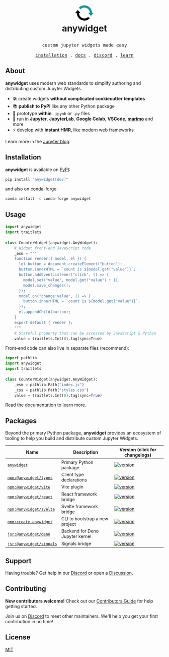 <h1>
<p align="center">
  <img src="https://raw.githubusercontent.com/manzt/anywidget/main/docs/public/favicon.svg" alt="anywidget logo. A circular icon with two connected arrows pointing clockwise, symbolizing a refresh or restart action" width="60">
  <br>anywidget
</h1>
<samp>
  <p align="center">
    <span>custom jupyter widgets made easy</span>
      <br>
      <br>
      <a href="#installation">installation</a> .
      <a href="https://anywidget.dev">docs</a> .
      <a href="https://discord.gg/W5h4vPMbDQ">discord</a> .
      <a href="https://blog.jupyter.org/anywidget-jupyter-widgets-made-easy-164eb2eae102">learn</a>
  </p>
</samp>
</p>

## About

**anywidget** uses modern web standards to simplify authoring and distributing
custom Jupyter Widgets.

- 🛠️ create widgets **without complicated cookiecutter templates**
- 📚 **publish to PyPI** like any other Python package
- 🤖 prototype **within** `.ipynb` or `.py` files
- 🚀 run in **Jupyter**, **JupyterLab**, **Google Colab**, **VSCode**, [**marimo**](https://github.com/marimo-team/marimo) and more
- ⚡ develop with **instant HMR**, like modern web frameworks

Learn more in the
[Jupyter blog](https://blog.jupyter.org/anywidget-jupyter-widgets-made-easy-164eb2eae102).

## Installation

**anywidget** is available on [PyPI](https://pypi.org/project/anywidget/):

```bash
pip install "anywidget[dev]"
```

and also on [conda-forge](https://anaconda.org/conda-forge/anywidget):

```bash
conda install -c conda-forge anywidget
```

## Usage

```python
import anywidget
import traitlets

class CounterWidget(anywidget.AnyWidget):
    # Widget front-end JavaScript code
    _esm = """
    function render({ model, el }) {
      let button = document.createElement("button");
      button.innerHTML = `count is ${model.get("value")}`;
      button.addEventListener("click", () => {
        model.set("value", model.get("value") + 1);
        model.save_changes();
      });
      model.on("change:value", () => {
        button.innerHTML = `count is ${model.get("value")}`;
      });
      el.appendChild(button);
    }
    export default { render };
    """
    # Stateful property that can be accessed by JavaScript & Python
    value = traitlets.Int(0).tag(sync=True)
```

Front-end code can also live in separate files (recommend):

```python
import pathlib
import anywidget
import traitlets

class CounterWidget(anywidget.AnyWidget):
    _esm = pathlib.Path("index.js")
    _css = pathlib.Path("styles.css")
    value = traitlets.Int(0).tag(sync=True)
```

Read [the documentation](https://anywidget.dev/en/getting-started) to learn
more.

## Packages

Beyond the primary Python package, **anywidget** provides an ecosystem of
tooling to help you build and distribute custom Jupyter Widgets.

| Name                                                                                             | Description                     | Version (click for changelogs)                                                                                                                                                                     |
| ------------------------------------------------------------------------------------------------ | ------------------------------- | -------------------------------------------------------------------------------------------------------------------------------------------------------------------------------------------------- |
| [`anywidget`](https://github.com/manzt/anywidget/tree/main/packages/anywidget)                   | Primary Python package          | [![version](https://img.shields.io/pypi/v/anywidget.svg?labelColor=0273B7&color=0C3141)](https://github.com/manzt/anywidget/blob/main/packages/anywidget/CHANGELOG.md)                             |
| [`npm:@anywidget/types`](https://github.com/manzt/anywidget/tree/main/packages/types)            | Client type declarations        | [![version](https://img.shields.io/npm/v/@anywidget/types.svg?labelColor=C43636&color=0C3141&logo=npm&label)](https://github.com/manzt/anywidget/blob/main/packages/types/CHANGELOG.md)            |
| [`npm:@anywidget/vite`](https://github.com/manzt/anywidget/tree/main/packages/vite)              | Vite plugin                     | [![version](https://img.shields.io/npm/v/@anywidget/vite.svg?labelColor=C43636&color=0C3141&logo=npm&label)](https://github.com/manzt/anywidget/blob/main/packages/vite/CHANGELOG.md)              |
| [`npm:@anywidget/react`](https://github.com/manzt/anywidget/tree/main/packages/react)            | React framework bridge          | [![version](https://img.shields.io/npm/v/@anywidget/react.svg?labelColor=C43636&color=0C3141&logo=npm&label)](https://github.com/manzt/anywidget/blob/main/packages/react/CHANGELOG.md)            |
| [`npm:@anywidget/svelte`](https://github.com/manzt/anywidget/tree/main/packages/svelte)          | Svelte framework bridge         | [![version](https://img.shields.io/npm/v/@anywidget/svelte.svg?labelColor=C43636&color=0C3141&logo=npm&label)](https://github.com/manzt/anywidget/blob/main/packages/svelte/CHANGELOG.md)          |
| [`npm:create-anywidget`](https://github.com/manzt/anywidget/tree/main/packages/create-anywidget) | CLI to bootstrap a new project  | [![version](https://img.shields.io/npm/v/create-anywidget.svg?labelColor=C43636&color=0C3141&logo=npm&label)](https://github.com/manzt/anywidget/blob/main/packages/create-anywidget/CHANGELOG.md) |
| [`jsr:@anywidget/deno`](https://github.com/manzt/anywidget/tree/main/packages/deno)              | Backend for Deno Jupyter kernel | [![version](https://jsr.io/badges/@anywidget/deno)](https://github.com/manzt/anywidget/blob/main/packages/deno/CHANGELOG.md)                                                                       |
| [`jsr:@anywidget/signals`](https://github.com/manzt/anywidget/tree/main/packages/signals)        | Signals bridge                  | [![version](https://jsr.io/badges/@anywidget/signals)](https://github.com/manzt/anywidget/blob/main/packages/signals/CHANGELOG.md)                                                                 |

## Support

Having trouble? Get help in our [Discord](https://discord.gg/W5h4vPMbDQ) or open
a [Discussion](https://github.com/manzt/anywidget/issues/new).

## Contributing

**New contributors welcome!** Check out our
[Contributors Guide](./CONTRIBUTING.md) for help getting started.

Join us on [Discord](https://discord.gg/W5h4vPMbDQ) to meet other maintainers.
We'll help you get your first contribution in no time!

## License

[MIT](https://github.com/manzt/anywidget/blob/main/LICENSE)
